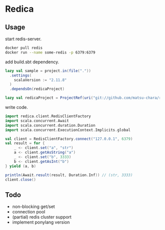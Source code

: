 # Redica

## Usage

start redis-server.

```sh
docker pull redis
docker run --name some-redis -p 6379:6379
```

add build.sbt dependency.

```scala
lazy val sample = project.in(file("."))
  .settings(
    scalaVersion := "2.11.8"
  )
  .dependsOn(redicaProject)

lazy val redicaProject = ProjectRef(uri("git://github.com/matsu-chara/redica.git"), "core")
```

write code.

```scala
import redica.client.RedisClientFactory
import scala.concurrent.Await
import scala.concurrent.duration.Duration
import scala.concurrent.ExecutionContext.Implicits.global

val client = RedisClientFactory.connect("127.0.0.1", 6379)
val result = for {
    _ <- client.set("a", "str")
    a <- client.getAsString("a")
    _ <- client.set("b", 3333)
    b <- client.getAsInt("b")
} yield (a, b)

println(Await.result(result, Duration.Inf)) // (str, 3333)
client.close()
```

## Todo

- non-blocking get/set
- connection pool
- (partial) redis cluster support
- implement ponylang version

